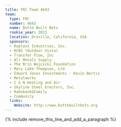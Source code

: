 ```yaml
---
title: FRC Team 4643
team:
  type: FRC
  number: 4643
  name: Butte Built Bots
  rookie_year: 2013
  location: Oroville, California, USA
  sponsors:
  - Roplast Industries, Inc.
  - RCBS (Outdoor Vista)
  - Transfer Flow, Inc
  - All Metals Supply
  - The Brin Wojcicki Foundation
  - Mary Lake-Thompson, Ltd.
  - Edward Jones Investments - Kevin Bertis
  - Metalworks
  - C & N Heating and Air
  - Skyline Steel Erectors, Inc.
  - Rabobank&Family
  - Community
  links:
    Website: http://www.buttebuiltbots.org
---
```


{% include remove_this_line_and_add_a_paragraph %}